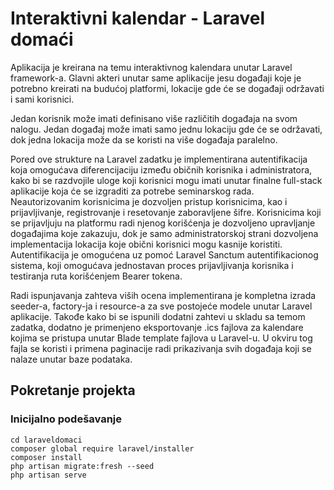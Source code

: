 # Interaktivni kalendar - Laravel domaći

Aplikacija je kreirana na temu interaktivnog kalendara unutar Laravel framework-a. Glavni akteri unutar same aplikacije jesu događaji koje je potrebno kreirati na budućoj platformi, lokacije gde će se događaji održavati i sami korisnici.

Jedan korisnik može imati definisano više različitih događaja na svom nalogu. Jedan događaj može imati samo jednu lokaciju gde će se održavati, dok jedna lokacija može da se koristi na više događaja paralelno.

Pored ove strukture na Laravel zadatku je implementirana autentifikacija koja omogućava diferencijaciju između običnih korisnika i administratora, kako bi se razdvojile uloge koji korisnici mogu imati unutar finalne full-stack aplikacije koja će se izgraditi za potrebe seminarskog rada. Neautorizovanim korisnicima je dozvoljen pristup korisnicima, kao i prijavljivanje, registrovanje i resetovanje zaboravljene šifre. Korisnicima koji se prijavljuju na platformu radi njenog korišćenja je dozvoljeno upravljanje događajima koje zakazuju, dok je samo administratorskoj strani dozvoljena implementacija lokacija koje obični korisnici mogu kasnije koristiti. Autentifikacija je omogućena uz pomoć Laravel Sanctum autentifikacionog sistema, koji omogućava jednostavan proces prijavljivanja korisnika i testiranja ruta korišćenjem Bearer tokena.

Radi ispunjavanja zahteva viših ocena implementirana je kompletna izrada seeder-a, factory-ja i resource-a za sve postojeće modele unutar Laravel aplikacije. Takođe kako bi se ispunili dodatni zahtevi u skladu sa temom zadatka, dodatno je primenjeno eksportovanje .ics fajlova za kalendare kojima se pristupa unutar Blade template fajlova u Laravel-u. U okviru tog fajla se koristi i primena paginacije radi prikazivanja svih događaja koji se nalaze unutar baze podataka.

## Pokretanje projekta

### Inicijalno podešavanje
```
cd laraveldomaci
composer global require laravel/installer
composer install
php artisan migrate:fresh --seed
php artisan serve
```
